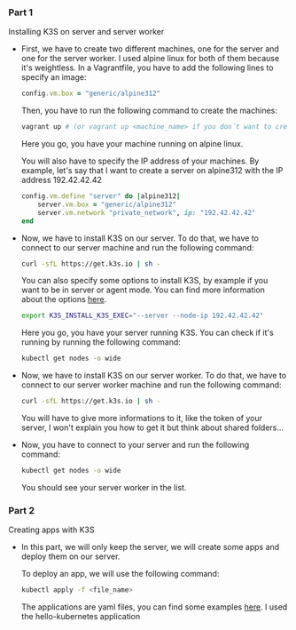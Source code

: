 ### Part 1

Installing K3S on server and server worker

- First, we have to create two different machines, one for the server and one for the server worker. I used alpine linux for both of them because it's weightless. In a Vagrantfile, you have to add the following lines to specify an image:
    
    ```ruby
    config.vm.box = "generic/alpine312"
    ```
    
    Then, you have to run the following command to create the machines:
    
    ```bash
    vagrant up # (or vagrant up <machine_name> if you don´t want to create both machines)
    ```
    Here you go, you have your machine running on alpine linux.

    You will also have to specify the IP address of your machines. By example, let's say that I want to create a server on alpine312 with the IP address 192.42.42.42

    ```ruby
    config.vm.define "server" do |alpine312|
        server.vm.box = "generic/alpine312"
        server.vm.network "private_network", ip: "192.42.42.42"
    end
    ```

- Now, we have to install K3S on our server. To do that, we have to connect to our server machine and run the following command:
    
    ```bash
    curl -sfL https://get.k3s.io | sh -
    ```
    You can also specify some options to install K3S, by example if you want to be in server or agent mode. You can find more information about the options [here](https://docs.k3s.io/installation/configuration).
    
    ```bash
    export K3S_INSTALL_K3S_EXEC="--server --node-ip 192.42.42.42"
    ```

    Here you go, you have your server running K3S. You can check if it's running by running the following command:
    
    ```bash
    kubectl get nodes -o wide
    ```


- Now, we have to install K3S on our server worker. To do that, we have to connect to our server worker machine and run the following command:
    
    ```bash
    curl -sfL https://get.k3s.io | sh -
    ```
    You will have to give more informations to it, like the token of your server, I won't explain you how to get it but think about shared folders...

- Now, you have to connect to your server and run the following command:
    
    ```bash
    kubectl get nodes -o wide
    ```
    You should see your server worker in the list.

### Part 2

Creating apps with K3S

- In this part, we will only keep the server, we will create some apps and deploy them on our server.

    To deploy an app, we will use the following command:
    
    ```bash
    kubectl apply -f <file_name>
    ```
   The applications are yaml files, you can find some examples [here](https://kubernetes.io/docs/concepts/workloads/controllers/deployment/).
   I used the hello-kubernetes application
